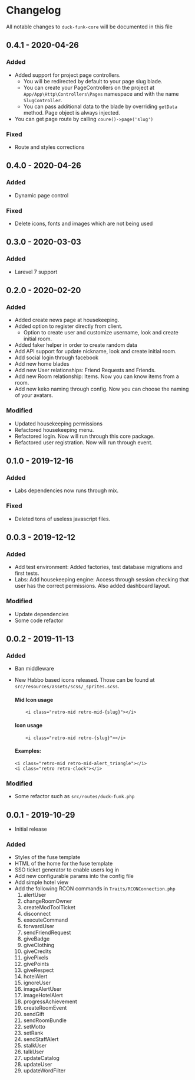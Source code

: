 # Changelog

All notable changes to `duck-funk-core` will be documented in this file

## 0.4.1 - 2020-04-26

### Added
- Added support for project page controllers.
    + You will be redirected by default to your page slug blade.
    + You can create your PageControllers on the project at `App/App\Http\Controllers\Pages` namespace and with the name `SlugController`.
    + You can pass additional data to the blade by overriding `getData` method. Page object is always injected.
- You can get page route by calling `coure()->page('slug')`

### Fixed
- Route and styles corrections

## 0.4.0 - 2020-04-26

### Added
- Dynamic page control

### Fixed
- Delete icons, fonts and images which are not being used

## 0.3.0 - 2020-03-03

### Added
- Larevel 7 support

## 0.2.0 - 2020-02-20

### Added
- Added create news page at housekeeping.
- Added option to register directly from client.
    + Option to create user and customize username, look and create initial room.
 - Added faker helper in order to create random data
 - Add API support for update nickname, look and create initial room.
 - Add social login through facebook
 - Add new home blades
 - Add new User relationships: Friend Requests and Friends.
 - Add new Room relationship: Items. Now you can know items from a room.
 - Add new keko naming through config. Now you can choose the naming of your avatars.

### Modified
- Updated housekeeping permissions
- Refactored housekeeping menu.
- Refactored login. Now will run through this core package.
- Refactored user registration. Now will run through event.

## 0.1.0 - 2019-12-16

### Added
- Labs dependencies now runs through mix.

### Fixed
- Deleted tons of useless javascript files.

## 0.0.3 - 2019-12-12

### Added
- Add test environment: Added factories, test database migrations and first tests.
- Labs: Add housekeeping engine: Access through session checking that user has the correct permissions. Also added dashboard layout.

### Modified
- Update dependencies
- Some code refactor

## 0.0.2 - 2019-11-13

### Added
- Ban middleware
- New Habbo based icons released. Those can be found at `src/resources/assets/scss/_sprites.scss`.
   #### Mid Icon usage
   
   	```
        <i class="retro-mid retro-mid-{slug}"></i>
    ```
     
  #### Icon usage
  
  	```
        <i class="retro-mid retro-{slug}"></i>
    ```
  
  #### Examples:

	```
    <i class="retro-mid retro-mid-alert_triangle"></i>
    <i class="retro retro-clock"></i>
    ```
    

### Modified
- Some refactor such as `src/routes/duck-funk.php`

## 0.0.1 - 2019-10-29

- Initial release

### Added
- Styles of the fuse template
- HTML of the home for the fuse template
- SSO ticket generator to enable users log in
- Add new configurable params into the config file
- Add simple hotel view    
- Add the following RCON commands in `Traits/RCONConnection.php`
    1. alertUser
    2. changeRoomOwner
    3. createModToolTicket
    4. disconnect
    5. executeCommand
    6. forwardUser
    7. sendFriendRequest
    8. giveBadge
    9. giveClothing
    10. giveCredits
    11. givePixels
    12. givePoints
    13. giveRespect
    14. hotelAlert
    15. ignoreUser
    16. imageAlertUser
    17. imageHotelAlert
    18. progressAchievement
    19. createRoomEvent
    20. sendGift
    21. sendRoomBundle
    21. setMotto
    22. setRank
    23. sendStaffAlert
    24. stalkUser
    25. talkUser
    26. updateCatalog
    27. updateUser
    28. updateWordFilter

